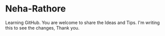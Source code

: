 # Neha-Rathore
Learning GitHub. You are welcome to share the Ideas and Tips.
I'm writing this to see the changes, Thank you.
